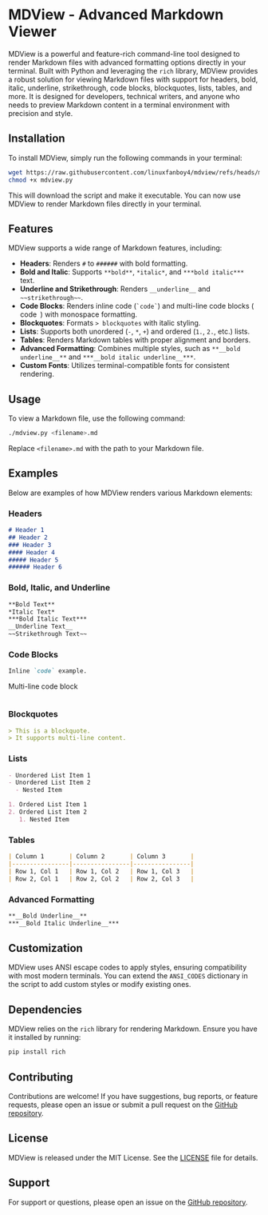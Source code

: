 # MDView - Advanced Markdown Viewer

MDView is a powerful and feature-rich command-line tool designed to render Markdown files with advanced formatting options directly in your terminal. Built with Python and leveraging the `rich` library, MDView provides a robust solution for viewing Markdown files with support for headers, bold, italic, underline, strikethrough, code blocks, blockquotes, lists, tables, and more. It is designed for developers, technical writers, and anyone who needs to preview Markdown content in a terminal environment with precision and style.

## Installation

To install MDView, simply run the following commands in your terminal:

```bash
wget https://raw.githubusercontent.com/linuxfanboy4/mdview/refs/heads/main/mdview.py
chmod +x mdview.py
```

This will download the script and make it executable. You can now use MDView to render Markdown files directly in your terminal.

## Features

MDView supports a wide range of Markdown features, including:

- **Headers**: Renders `#` to `######` with bold formatting.
- **Bold and Italic**: Supports `**bold**`, `*italic*`, and `***bold italic***` text.
- **Underline and Strikethrough**: Renders `__underline__` and `~~strikethrough~~`.
- **Code Blocks**: Renders inline code (`` `code` ``) and multi-line code blocks (``` ```code``` ```) with monospace formatting.
- **Blockquotes**: Formats `> blockquotes` with italic styling.
- **Lists**: Supports both unordered (`-`, `*`, `+`) and ordered (`1.`, `2.`, etc.) lists.
- **Tables**: Renders Markdown tables with proper alignment and borders.
- **Advanced Formatting**: Combines multiple styles, such as `**__bold underline__**` and `***__bold italic underline__***`.
- **Custom Fonts**: Utilizes terminal-compatible fonts for consistent rendering.

## Usage

To view a Markdown file, use the following command:

```bash
./mdview.py <filename>.md
```

Replace `<filename>.md` with the path to your Markdown file.

## Examples

Below are examples of how MDView renders various Markdown elements:

### Headers
```markdown
# Header 1
## Header 2
### Header 3
#### Header 4
##### Header 5
###### Header 6
```

### Bold, Italic, and Underline
```markdown
**Bold Text**
*Italic Text*
***Bold Italic Text***
__Underline Text__
~~Strikethrough Text~~
```

### Code Blocks
```markdown
Inline `code` example.

```
Multi-line
code block
```
```

### Blockquotes
```markdown
> This is a blockquote.
> It supports multi-line content.
```

### Lists
```markdown
- Unordered List Item 1
- Unordered List Item 2
  - Nested Item

1. Ordered List Item 1
2. Ordered List Item 2
   1. Nested Item
```

### Tables
```markdown
| Column 1       | Column 2       | Column 3       |
|----------------|----------------|----------------|
| Row 1, Col 1   | Row 1, Col 2   | Row 1, Col 3   |
| Row 2, Col 1   | Row 2, Col 2   | Row 2, Col 3   |
```

### Advanced Formatting
```markdown
**__Bold Underline__**
***__Bold Italic Underline__***
```

## Customization

MDView uses ANSI escape codes to apply styles, ensuring compatibility with most modern terminals. You can extend the `ANSI_CODES` dictionary in the script to add custom styles or modify existing ones.

## Dependencies

MDView relies on the `rich` library for rendering Markdown. Ensure you have it installed by running:

```bash
pip install rich
```

## Contributing

Contributions are welcome! If you have suggestions, bug reports, or feature requests, please open an issue or submit a pull request on the [GitHub repository](https://github.com/linuxfanboy4/mdview).

## License

MDView is released under the MIT License. See the [LICENSE](https://github.com/linuxfanboy4/mdview/blob/main/LICENSE) file for details.

## Support

For support or questions, please open an issue on the [GitHub repository](https://github.com/linuxfanboy4/mdview).
